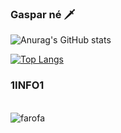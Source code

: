 
### Gaspar né 🗡️


![Anurag's GitHub stats](https://github-readme-stats.vercel.app/api?username=gaspatt&show_icons=true&theme=radical)

[![Top Langs](https://github-readme-stats.vercel.app/api/top-langs/?username=gaspatt)](https://github.com/anuraghazra/github-readme-stats)

### 1INFO1

<div style="display: inline-block"><br/>
<img align="center" alt="farofa" src=https://img.shields.io/badge/HTML5-E34F26?style=for-the-badge&logo=html5&logoColor=white>

